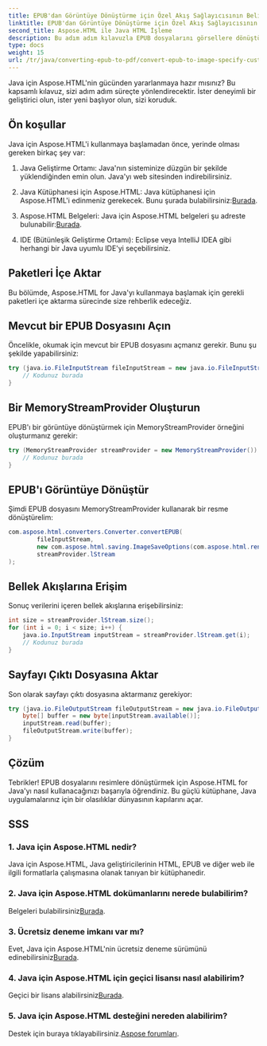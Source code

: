 ```yaml
---
title: EPUB'dan Görüntüye Dönüştürme için Özel Akış Sağlayıcısının Belirlenmesi
linktitle: EPUB'dan Görüntüye Dönüştürme için Özel Akış Sağlayıcısının Belirlenmesi
second_title: Aspose.HTML ile Java HTML İşleme
description: Bu adım adım kılavuzla EPUB dosyalarını görsellere dönüştürmek için Aspose.HTML for Java'nın nasıl kullanılacağını öğrenin.
type: docs
weight: 15
url: /tr/java/converting-epub-to-pdf/convert-epub-to-image-specify-custom-stream-provider/
---
```


Java için Aspose.HTML'nin gücünden yararlanmaya hazır mısınız? Bu kapsamlı kılavuz, sizi adım adım süreçte yönlendirecektir. İster deneyimli bir geliştirici olun, ister yeni başlıyor olun, sizi koruduk. 

## Ön koşullar

Java için Aspose.HTML'i kullanmaya başlamadan önce, yerinde olması gereken birkaç şey var:

1. Java Geliştirme Ortamı: Java'nın sisteminize düzgün bir şekilde yüklendiğinden emin olun. Java'yı web sitesinden indirebilirsiniz.

2.  Java Kütüphanesi için Aspose.HTML: Java kütüphanesi için Aspose.HTML'i edinmeniz gerekecek. Bunu şurada bulabilirsiniz:[Burada](https://releases.aspose.com/html/java/).

3.  Aspose.HTML Belgeleri: Java için Aspose.HTML belgeleri şu adreste bulunabilir:[Burada](https://reference.aspose.com/html/java/).

4. IDE (Bütünleşik Geliştirme Ortamı): Eclipse veya IntelliJ IDEA gibi herhangi bir Java uyumlu IDE'yi seçebilirsiniz.

## Paketleri İçe Aktar

Bu bölümde, Aspose.HTML for Java'yı kullanmaya başlamak için gerekli paketleri içe aktarma sürecinde size rehberlik edeceğiz.

## Mevcut bir EPUB Dosyasını Açın

Öncelikle, okumak için mevcut bir EPUB dosyasını açmanız gerekir. Bunu şu şekilde yapabilirsiniz:

```java
try (java.io.FileInputStream fileInputStream = new java.io.FileInputStream(Resources.input("input.epub"))) {
    // Kodunuz burada
}
```

## Bir MemoryStreamProvider Oluşturun

EPUB'ı bir görüntüye dönüştürmek için MemoryStreamProvider örneğini oluşturmanız gerekir:

```java
try (MemoryStreamProvider streamProvider = new MemoryStreamProvider()) {
    // Kodunuz burada
}
```

## EPUB'ı Görüntüye Dönüştür

Şimdi EPUB dosyasını MemoryStreamProvider kullanarak bir resme dönüştürelim:

```java
com.aspose.html.converters.Converter.convertEPUB(
        fileInputStream,
        new com.aspose.html.saving.ImageSaveOptions(com.aspose.html.rendering.image.ImageFormat.Jpeg),
        streamProvider.lStream
);
```

## Bellek Akışlarına Erişim

Sonuç verilerini içeren bellek akışlarına erişebilirsiniz:

```java
int size = streamProvider.lStream.size();
for (int i = 0; i < size; i++) {
    java.io.InputStream inputStream = streamProvider.lStream.get(i);
    // Kodunuz burada
}
```

## Sayfayı Çıktı Dosyasına Aktar

Son olarak sayfayı çıktı dosyasına aktarmanız gerekiyor:

```java
try (java.io.FileOutputStream fileOutputStream = new java.io.FileOutputStream(Resources.output("page_{" + (i + 1) + "}.jpg"))) {
    byte[] buffer = new byte[inputStream.available()];
    inputStream.read(buffer);
    fileOutputStream.write(buffer);
}
```

## Çözüm

Tebrikler! EPUB dosyalarını resimlere dönüştürmek için Aspose.HTML for Java'yı nasıl kullanacağınızı başarıyla öğrendiniz. Bu güçlü kütüphane, Java uygulamalarınız için bir olasılıklar dünyasının kapılarını açar.

## SSS

### 1. Java için Aspose.HTML nedir?

Java için Aspose.HTML, Java geliştiricilerinin HTML, EPUB ve diğer web ile ilgili formatlarla çalışmasına olanak tanıyan bir kütüphanedir.

### 2. Java için Aspose.HTML dokümanlarını nerede bulabilirim?

 Belgeleri bulabilirsiniz[Burada](https://reference.aspose.com/html/java/).

### 3. Ücretsiz deneme imkanı var mı?

 Evet, Java için Aspose.HTML'nin ücretsiz deneme sürümünü edinebilirsiniz[Burada](https://releases.aspose.com/).

### 4. Java için Aspose.HTML için geçici lisansı nasıl alabilirim?

 Geçici bir lisans alabilirsiniz[Burada](https://purchase.aspose.com/temporary-license/).

### 5. Java için Aspose.HTML desteğini nereden alabilirim?

 Destek için buraya tıklayabilirsiniz.[Aspose forumları](https://forum.aspose.com/).
